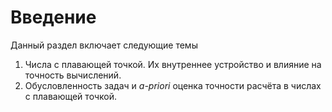 # Введение

Данный раздел включает следующие темы

1. Числа с плавающей точкой. Их внутреннее устройство и влияние на точность вычислений.
2. Обусловленность задач и *a-priori* оценка точности расчёта в числах с плавающей точкой.
